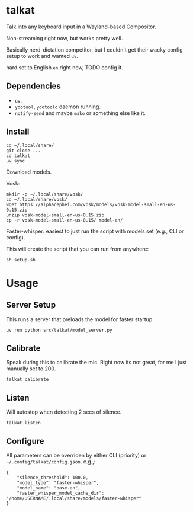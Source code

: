 # talkat
Talk into any keyboard input in a Wayland-based Compositor.

Non-streaming right now, but works pretty well.

Basically nerd-dictation competitor, but I couldn't get their wacky config setup to work and wanted `uv`.

hard set to English `en` right now, TODO config it.


## Dependencies
- `uv`.
- `ydotool`, `ydotoold` daemon running.
- `notify-send` and maybe `mako` or something else like it.

## Install

```
cd ~/.local/share/
git clone ...
cd talkat
uv sync
```

Download models.

Vosk:
```
mkdir -p ~/.local/share/vosk/
cd ~/.local/share/vosk/
wget https://alphacephei.com/vosk/models/vosk-model-small-en-us-0.15.zip
unzip vosk-model-small-en-us-0.15.zip
cp -r vosk-model-small-en-us-0.15/ model-en/
```

Faster-whisper: easiest to just run the script with models set (e.g., CLI or config).

This will create the script that you can run from anywhere:
```
sh setup.sh
```

# Usage

## Server Setup
This runs a server that preloads the model for faster startup.
```
uv run python src/talkat/model_server.py
```

## Calibrate
Speak during this to calibrate the mic. Right now its not great, for me I just manually set to 200.
```
talkat calibrate
```

## Listen
Will autostop when detecting 2 secs of silence.
```
talkat listen
```

## Configure
All parameters can be overriden by either CLI (priority) or `~/.config/talkat/config.json`. e.g.,:
```
{
    "silence_threshold": 100.0,
    "model_type": "faster-whisper",
    "model_name": "base.en",
    "faster_whisper_model_cache_dir": "/home/USERNAME/.local/share/models/faster-whisper"
}
```
